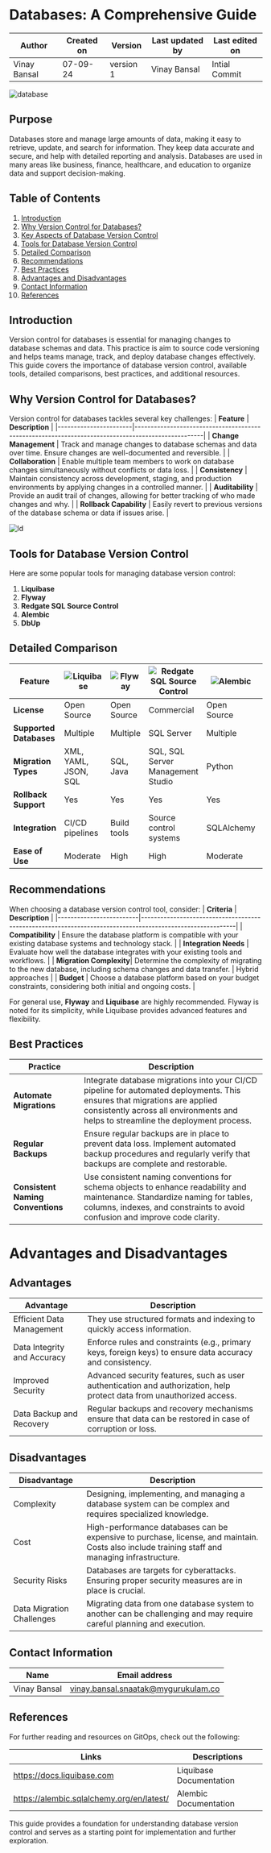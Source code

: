 # Databases: A Comprehensive Guide

  | Author        | Created on | Version | Last updated by | Last edited on |
  |-------------|---------|-------------|-------------|---------|
  | Vinay Bansal | 07-09-24 | version 1 | Vinay Bansal | Intial Commit |

![database](https://github.com/user-attachments/assets/5102e5e4-1b85-4d77-9f41-5a3173005ff4)

## Purpose 
Databases store and manage large amounts of data, making it easy to retrieve, update, and search for information. They keep data accurate and secure, and help with detailed reporting and analysis. Databases are used in many areas like business, finance, healthcare, and education to organize data and support decision-making.

## Table of Contents

1. [Introduction](#introduction)
2. [Why Version Control for Databases?](#why-version-control-for-databases)
3. [Key Aspects of Database Version Control](#key-aspects-of-database-version-control)
4. [Tools for Database Version Control](#tools-for-database-version-control)
5. [Detailed Comparison](#detailed-comparison)
6. [Recommendations](#recommendations)
7. [Best Practices](#best-practices)
8. [Advantages and Disadvantages](#advantages-and-disadvantages)
9. [Contact Information](#contact-information)
10. [References](#references)
   
## Introduction
Version control for databases is essential for managing changes to database schemas and data. This practice is aim to source code versioning and helps teams manage, track, and deploy database changes effectively. This guide covers the importance of database version control, available tools, detailed comparisons, best practices, and additional resources.

## Why Version Control for Databases?
Version control for databases tackles several key challenges:
| **Feature**           | **Description**                                                                                   |
|-----------------------|---------------------------------------------------------------------------------------------------|
| **Change Management** | Track and manage changes to database schemas and data over time. Ensure changes are well-documented and reversible. |
| **Collaboration**     | Enable multiple team members to work on database changes simultaneously without conflicts or data loss. |
| **Consistency**       | Maintain consistency across development, staging, and production environments by applying changes in a controlled manner. |
| **Auditability**      | Provide an audit trail of changes, allowing for better tracking of who made changes and why.     |
| **Rollback Capability** | Easily revert to previous versions of the database schema or data if issues arise.              |


![ld](https://github.com/user-attachments/assets/9d6bd67b-276b-4503-a50d-4d1d9f038838)

## Tools for Database Version Control
Here are some popular tools for managing database version control:
1. **Liquibase**
2. **Flyway**
3. **Redgate SQL Source Control**
4. **Alembic**
5. **DbUp**

## Detailed Comparison

| Feature                      | ![Liquibase](https://github.com/user-attachments/assets/9a36fac6-e9ee-4579-9807-84065ca345fe) | ![Flyway](https://github.com/user-attachments/assets/d98f1d01-be80-4b22-85ef-18eb2a8052de)  | ![Redgate SQL Source Control](https://github.com/user-attachments/assets/1b0328cb-f6c8-4151-a9f0-7229c87bb962) | ![Alembic](https://github.com/user-attachments/assets/ab82d360-d7b1-4d36-87e6-8678667d9239) | ![dbup](https://github.com/user-attachments/assets/6a7a0e9a-037d-44b3-a99c-b12b07afa33b) |
|------------------------------|-----------|--------|----------------------------|---------|------|
| **License**                  | Open Source | Open Source | Commercial                 | Open Source | Open Source |
| **Supported Databases**      | Multiple   | Multiple | SQL Server                 | Multiple | SQL Server, PostgreSQL |
| **Migration Types**          | XML, YAML, JSON, SQL | SQL, Java | SQL, SQL Server Management Studio | Python | C# |
| **Rollback Support**         | Yes       | Yes    | Yes                        | Yes     | No   |
| **Integration**              | CI/CD pipelines | Build tools | Source control systems | SQLAlchemy | .NET applications |
| **Ease of Use**              | Moderate  | High   | High                       | Moderate | Moderate |

## Recommendations
When choosing a database version control tool, consider:
| **Criteria**            | **Description** |
|-------------------------|-----------------------------------------------------------------------------------------------------------|
| **Compatibility**       | Ensure the database platform is compatible with your existing database systems and technology stack.     |
| **Integration Needs**   | Evaluate how well the database integrates with your existing tools and workflows.                        | 
| **Migration Complexity**| Determine the complexity of migrating to the new database, including schema changes and data transfer.    | Hybrid approaches |
| **Budget**              | Choose a database platform based on your budget constraints, considering both initial and ongoing costs.  |

For general use, **Flyway** and **Liquibase** are highly recommended. Flyway is noted for its simplicity, while Liquibase provides advanced features and flexibility.

## Best Practices

| **Practice**                 | **Description**                                                                                              |
|------------------------------|--------------------------------------------------------------------------------------------------------------|
| **Automate Migrations**      | Integrate database migrations into your CI/CD pipeline for automated deployments. This ensures that migrations are applied consistently across all environments and helps to streamline the deployment process. |
| **Regular Backups**          | Ensure regular backups are in place to prevent data loss. Implement automated backup procedures and regularly verify that backups are complete and restorable. |
| **Consistent Naming Conventions** | Use consistent naming conventions for schema objects to enhance readability and maintenance. Standardize naming for tables, columns, indexes, and constraints to avoid confusion and improve code clarity. |


# Advantages and Disadvantages

## Advantages

| Advantage                    | Description                                                                                           |
|------------------------------|-------------------------------------------------------------------------------------------------------|
| Efficient Data Management    | They use structured formats and indexing to quickly access information. |
| Data Integrity and Accuracy  | Enforce rules and constraints (e.g., primary keys, foreign keys) to ensure data accuracy and consistency. |
| Improved Security            | Advanced security features, such as user authentication and authorization, help protect data from unauthorized access. |
| Data Backup and Recovery     | Regular backups and recovery mechanisms ensure that data can be restored in case of corruption or loss. |

## Disadvantages

| Disadvantage                 | Description                                                                                           |
|------------------------------|-------------------------------------------------------------------------------------------------------|
| Complexity                   | Designing, implementing, and managing a database system can be complex and requires specialized knowledge. |
| Cost                         | High-performance databases can be expensive to purchase, license, and maintain. Costs also include training staff and managing infrastructure. |
| Security Risks               | Databases are targets for cyberattacks. Ensuring proper security measures are in place is crucial. |
| Data Migration Challenges    | Migrating data from one database system to another can be challenging and may require careful planning and execution. |


## Contact Information

| Name | Email address|
|------|---------------------|
| Vinay Bansal | vinay.bansal.snaatak@mygurukulam.co |

## References
For further reading and resources on GitOps, check out the following:

| Links | Descriptions|
|------|---------------------|
| https://docs.liquibase.com | Liquibase Documentation |
| https://alembic.sqlalchemy.org/en/latest/ | Alembic Documentation |

This guide provides a foundation for understanding database version control and serves as a starting point for implementation and further exploration.

